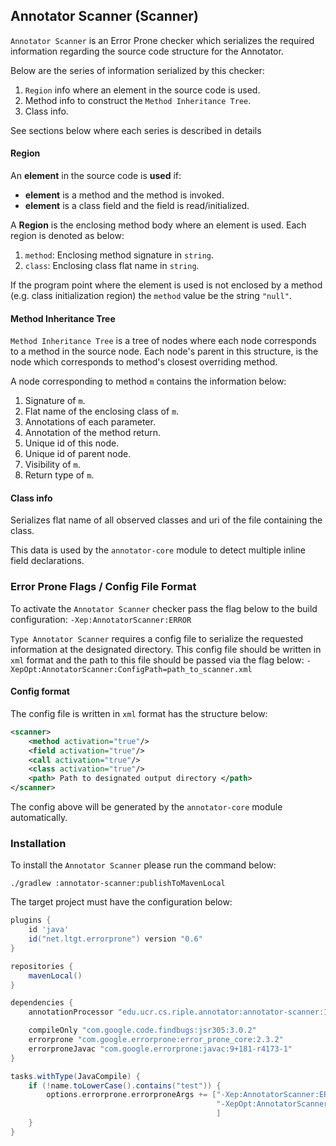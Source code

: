 ## Annotator Scanner (Scanner)

`Annotator Scanner` is an Error Prone checker which serializes the required information regarding the source code structure for the Annotator.

Below are the series of information serialized by this checker:
1. `Region` info where an element in the source code is used.
2. Method info to construct the `Method Inheritance Tree`.
3. Class info.

See sections below where each series is described in details

#### Region

An __element__ in the source code is __used__ if:
- __element__ is a method and the method is invoked.
- __element__ is a class field and the field is read/initialized.


A __Region__ is the enclosing method body where an element is used. Each region is denoted as below:
1. `method`: Enclosing method signature in `string`.
2. `class`: Enclosing class flat name in `string`.

If the program point where the element is used is not enclosed by a method (e.g. class initialization region) the `method` value be the string `"null"`.

#### Method Inheritance Tree
`Method Inheritance Tree` is a tree of nodes where each node corresponds to a method in the source node. Each node's parent in this structure, is the node which corresponds to method's closest overriding method.

A node corresponding to method `m` contains the information below:
1. Signature of `m`.
2. Flat name of the enclosing class of `m`.
3. Annotations of each parameter.
4. Annotation of the method return.
5. Unique id of this node.
6. Unique id of parent node.
7. Visibility of `m`.
8. Return type of `m`.

#### Class info
Serializes flat name of all observed classes and uri of the file containing the class.

This data is used by the `annotator-core` module to detect multiple inline field declarations.

### Error Prone Flags / Config File Format

To activate the `Annotator Scanner` checker pass the flag below to the build configuration:
`-Xep:AnnotatorScanner:ERROR`

`Type Annotator Scanner` requires a config file to serialize the requested information at the designated directory. This config file should be written in `xml` format and the path to this file should be passed via the flag below:
`-XepOpt:AnnotatorScanner:ConfigPath=path_to_scanner.xml`


#### Config format
The config file is written in `xml` format has the structure below:
```xml
<scanner>
    <method activation="true"/>
    <field activation="true"/>
    <call activation="true"/>
    <class activation="true"/>
    <path> Path to designated output directory </path>
</scanner>
```

The config above will be generated by the `annotator-core` module automatically.



### Installation
To install the `Annotator Scanner` please run the command below:
```shell
./gradlew :annotator-scanner:publishToMavenLocal
```

The target project must have the configuration below:
```groovy
plugins {
    id 'java'
    id("net.ltgt.errorprone") version "0.6"
}

repositories {
    mavenLocal()
}

dependencies {
    annotationProcessor "edu.ucr.cs.riple.annotator:annotator-scanner:1.3.5"

    compileOnly "com.google.code.findbugs:jsr305:3.0.2"
    errorprone "com.google.errorprone:error_prone_core:2.3.2"
    errorproneJavac "com.google.errorprone:javac:9+181-r4173-1"
}

tasks.withType(JavaCompile) {
    if (!name.toLowerCase().contains("test")) {
        options.errorprone.errorproneArgs += ["-Xep:AnnotatorScanner:ERROR",
                                              "-XepOpt:AnnotatorScanner:ConfigPath=path_to_scanner.xml",
                                              ]
    }
}
```

